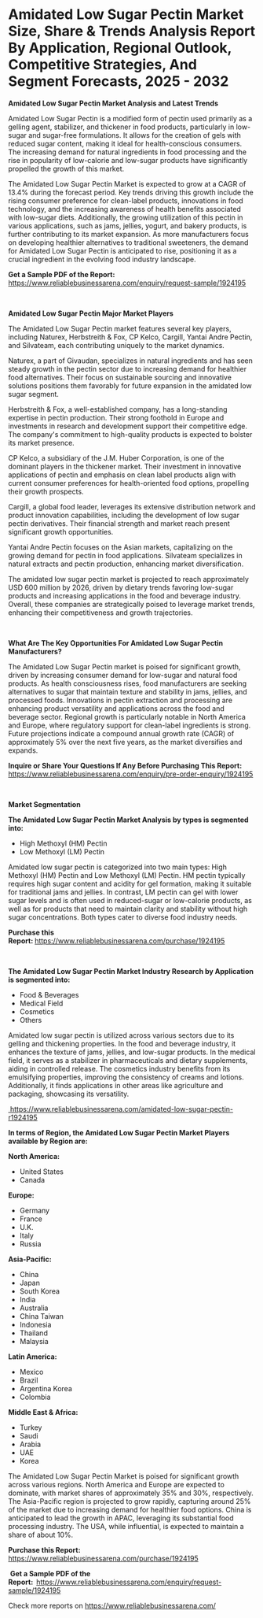 <p><h1>Amidated Low Sugar Pectin Market Size, Share & Trends Analysis Report By Application, Regional Outlook, Competitive Strategies, And Segment Forecasts, 2025 - 2032</h1></p><p><strong>Amidated Low Sugar Pectin Market Analysis and Latest Trends</strong></p>
<p><p>Amidated Low Sugar Pectin is a modified form of pectin used primarily as a gelling agent, stabilizer, and thickener in food products, particularly in low-sugar and sugar-free formulations. It allows for the creation of gels with reduced sugar content, making it ideal for health-conscious consumers. The increasing demand for natural ingredients in food processing and the rise in popularity of low-calorie and low-sugar products have significantly propelled the growth of this market.</p><p>The Amidated Low Sugar Pectin Market is expected to grow at a CAGR of 13.4% during the forecast period. Key trends driving this growth include the rising consumer preference for clean-label products, innovations in food technology, and the increasing awareness of health benefits associated with low-sugar diets. Additionally, the growing utilization of this pectin in various applications, such as jams, jellies, yogurt, and bakery products, is further contributing to its market expansion. As more manufacturers focus on developing healthier alternatives to traditional sweeteners, the demand for Amidated Low Sugar Pectin is anticipated to rise, positioning it as a crucial ingredient in the evolving food industry landscape.</p></p>
<p><strong>Get a Sample PDF of the Report:&nbsp;</strong> <a href="https://www.reliablebusinessarena.com/enquiry/request-sample/1924195?utm_campaign=2133&utm_medium=2&utm_source=Github&utm_content=ia&utm_term=28032025&utm_id=amidated-low-sugar-pectin">https://www.reliablebusinessarena.com/enquiry/request-sample/1924195</a></p>
<p>&nbsp;</p>
<p><strong>Amidated Low Sugar Pectin Major Market Players</strong></p>
<p><p>The Amidated Low Sugar Pectin market features several key players, including Naturex, Herbstreith & Fox, CP Kelco, Cargill, Yantai Andre Pectin, and Silvateam, each contributing uniquely to the market dynamics.</p><p>Naturex, a part of Givaudan, specializes in natural ingredients and has seen steady growth in the pectin sector due to increasing demand for healthier food alternatives. Their focus on sustainable sourcing and innovative solutions positions them favorably for future expansion in the amidated low sugar segment.</p><p>Herbstreith & Fox, a well-established company, has a long-standing expertise in pectin production. Their strong foothold in Europe and investments in research and development support their competitive edge. The company's commitment to high-quality products is expected to bolster its market presence.</p><p>CP Kelco, a subsidiary of the J.M. Huber Corporation, is one of the dominant players in the thickener market. Their investment in innovative applications of pectin and emphasis on clean label products align with current consumer preferences for health-oriented food options, propelling their growth prospects.</p><p>Cargill, a global food leader, leverages its extensive distribution network and product innovation capabilities, including the development of low sugar pectin derivatives. Their financial strength and market reach present significant growth opportunities.</p><p>Yantai Andre Pectin focuses on the Asian markets, capitalizing on the growing demand for pectin in food applications. Silvateam specializes in natural extracts and pectin production, enhancing market diversification.</p><p>The amidated low sugar pectin market is projected to reach approximately USD 600 million by 2026, driven by dietary trends favoring low-sugar products and increasing applications in the food and beverage industry. Overall, these companies are strategically poised to leverage market trends, enhancing their competitiveness and growth trajectories.</p></p>
<p>&nbsp;</p>
<p><strong>What Are The Key Opportunities For Amidated Low Sugar Pectin Manufacturers?</strong></p>
<p><p>The Amidated Low Sugar Pectin market is poised for significant growth, driven by increasing consumer demand for low-sugar and natural food products. As health consciousness rises, food manufacturers are seeking alternatives to sugar that maintain texture and stability in jams, jellies, and processed foods. Innovations in pectin extraction and processing are enhancing product versatility and applications across the food and beverage sector. Regional growth is particularly notable in North America and Europe, where regulatory support for clean-label ingredients is strong. Future projections indicate a compound annual growth rate (CAGR) of approximately 5% over the next five years, as the market diversifies and expands.</p></p>
<p><strong>Inquire or Share Your Questions If Any Before Purchasing This Report:</strong> <a href="https://www.reliablebusinessarena.com/enquiry/pre-order-enquiry/1924195?utm_campaign=2133&utm_medium=2&utm_source=Github&utm_content=ia&utm_term=28032025&utm_id=amidated-low-sugar-pectin">https://www.reliablebusinessarena.com/enquiry/pre-order-enquiry/1924195</a></p>
<p>&nbsp;</p>
<p><strong>Market Segmentation</strong></p>
<p><strong>The Amidated Low Sugar Pectin Market Analysis by types is segmented into:</strong></p>
<p><ul><li>High Methoxyl (HM) Pectin</li><li>Low Methoxyl (LM) Pectin</li></ul></p>
<p><p>Amidated low sugar pectin is categorized into two main types: High Methoxyl (HM) Pectin and Low Methoxyl (LM) Pectin. HM pectin typically requires high sugar content and acidity for gel formation, making it suitable for traditional jams and jellies. In contrast, LM pectin can gel with lower sugar levels and is often used in reduced-sugar or low-calorie products, as well as for products that need to maintain clarity and stability without high sugar concentrations. Both types cater to diverse food industry needs.</p></p>
<p><strong>Purchase this Report:&nbsp;</strong><a href="https://www.reliablebusinessarena.com/purchase/1924195?utm_campaign=2133&utm_medium=2&utm_source=Github&utm_content=ia&utm_term=28032025&utm_id=amidated-low-sugar-pectin">https://www.reliablebusinessarena.com/purchase/1924195</a></p>
<p>&nbsp;</p>
<p><strong>The Amidated Low Sugar Pectin Market Industry Research by Application is segmented into:</strong></p>
<p><ul><li>Food & Beverages</li><li>Medical Field</li><li>Cosmetics</li><li>Others</li></ul></p>
<p><p>Amidated low sugar pectin is utilized across various sectors due to its gelling and thickening properties. In the food and beverage industry, it enhances the texture of jams, jellies, and low-sugar products. In the medical field, it serves as a stabilizer in pharmaceuticals and dietary supplements, aiding in controlled release. The cosmetics industry benefits from its emulsifying properties, improving the consistency of creams and lotions. Additionally, it finds applications in other areas like agriculture and packaging, showcasing its versatility.</p></p>
<p><a href="https://www.reliablebusinessarena.com/amidated-low-sugar-pectin-r1924195?utm_campaign=2133&utm_medium=2&utm_source=Github&utm_content=ia&utm_term=28032025&utm_id=amidated-low-sugar-pectin">&nbsp;https://www.reliablebusinessarena.com/amidated-low-sugar-pectin-r1924195</a></p>
<p><strong>In terms of Region, the Amidated Low Sugar Pectin Market Players available by Region are:</strong></p>
<p>
    <p> <strong> North America: </strong>
        <ul>
            <li>United States</li>
            <li>Canada</li>
        </ul>
        </p> 
    <p> <strong> Europe: </strong>
        <ul>
            <li>Germany</li>
            <li>France</li>
            <li>U.K.</li>
            <li>Italy</li>
            <li>Russia</li>
        </ul>
        </p> 
    <p> <strong> Asia-Pacific: </strong>
        <ul>
            <li>China</li>
            <li>Japan</li>
            <li>South Korea</li>
            <li>India</li>
            <li>Australia</li>
            <li>China Taiwan</li>
            <li>Indonesia</li>
            <li>Thailand</li>
            <li>Malaysia</li>
        </ul>
        </p> 
    <p> <strong> Latin America: </strong>
        <ul>
            <li>Mexico</li>
            <li>Brazil</li>
            <li>Argentina Korea</li>
            <li>Colombia</li>
        </ul>
        </p> 
    <p> <strong> Middle East & Africa: </strong>
        <ul>
            <li>Turkey</li>
            <li>Saudi</li>
            <li>Arabia</li>
            <li>UAE</li>
            <li>Korea</li>
        </ul>
    </p>
    </p>
<p><p>The Amidated Low Sugar Pectin Market is poised for significant growth across various regions. North America and Europe are expected to dominate, with market shares of approximately 35% and 30%, respectively. The Asia-Pacific region is projected to grow rapidly, capturing around 25% of the market due to increasing demand for healthier food options. China is anticipated to lead the growth in APAC, leveraging its substantial food processing industry. The USA, while influential, is expected to maintain a share of about 10%.</p></p>
<p><strong>Purchase this Report: </strong><a href="https://www.reliablebusinessarena.com/purchase/1924195?utm_campaign=2133&utm_medium=2&utm_source=Github&utm_content=ia&utm_term=28032025&utm_id=amidated-low-sugar-pectin">https://www.reliablebusinessarena.com/purchase/1924195</a></p>
<p>&nbsp;<strong>Get a Sample PDF of the Report:&nbsp;&nbsp;</strong><a href="https://www.reliablebusinessarena.com/enquiry/request-sample/1924195?utm_campaign=2133&utm_medium=2&utm_source=Github&utm_content=ia&utm_term=28032025&utm_id=amidated-low-sugar-pectin">https://www.reliablebusinessarena.com/enquiry/request-sample/1924195</a></p>
<p><strong></strong></p>
<p>Check more reports on <a href="https://www.reliablebusinessarena.com/?utm_campaign=2133&utm_medium=2&utm_source=Github&utm_content=ia&utm_term=28032025&utm_id=amidated-low-sugar-pectin">https://www.reliablebusinessarena.com/</a></p>
